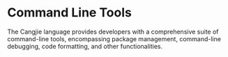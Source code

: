 # Command Line Tools

The Cangjie language provides developers with a comprehensive suite of command-line tools, encompassing package management, command-line debugging, code formatting, and other functionalities.